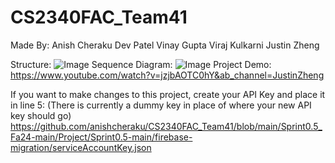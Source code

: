 # CS2340FAC_Team41

Made By:
Anish Cheraku
Dev Patel
Vinay Gupta
Viraj Kulkarni
Justin Zheng


Structure:
![Image](https://github.com/user-attachments/assets/31ef2c74-2011-4467-80f0-ee941d1bac5b)
Sequence Diagram:
![Image](https://github.com/user-attachments/assets/c020910e-70bb-4b3d-97be-1ac373906f25)
Project Demo:
https://www.youtube.com/watch?v=jzjbAOTC0hY&ab_channel=JustinZheng

If you want to make changes to this project, create your API Key and place it in line 5: (There is currently a dummy key in place of where your new API key should go)
https://github.com/anishcheraku/CS2340FAC_Team41/blob/main/Sprint0.5_Fa24-main/Project/Sprint0.5-main/firebase-migration/serviceAccountKey.json
